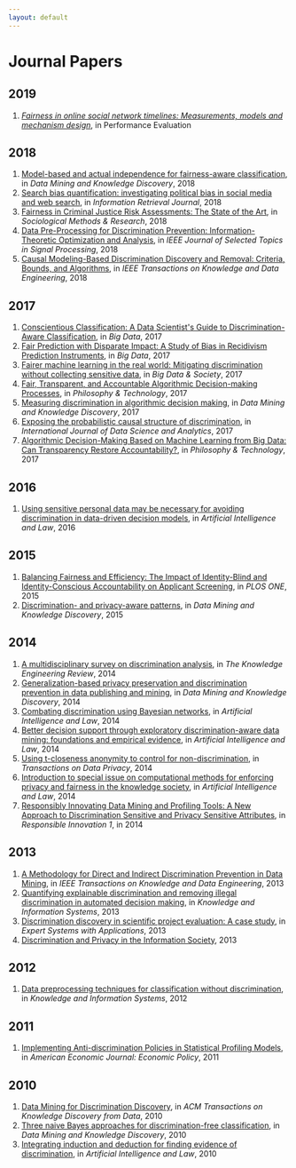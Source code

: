 ```yaml
---
layout: default
---
```


# Journal Papers

## 2019

1. [*Fairness in online social network timelines: Measurements, models and mechanism design*](https://www.sciencedirect.com/science/article/pii/S0166531618302724), in Performance Evaluation

## 2018

1. [Model-based and actual independence for fairness-aware classification](http://link.springer.com/10.1007/s10618-017-0534-x), in *Data Mining and Knowledge Discovery*, 2018
2. [Search bias quantification: investigating political bias in social media and web search](http://link.springer.com/10.1007/s10791-018-9341-2), in *Information Retrieval Journal*, 2018
3. [Fairness in Criminal Justice Risk Assessments: The State of the Art](http://journals.sagepub.com/doi/10.1177/0049124118782533), in *Sociological Methods & Research*, 2018
4. [Data Pre-Processing for Discrimination Prevention: Information-Theoretic Optimization and Analysis](https://doi.org/10.1109/JSTSP.2018.2865887), in *IEEE Journal of Selected Topics in Signal Processing*, 2018
5. [Causal Modeling-Based Discrimination Discovery and Removal: Criteria, Bounds, and Algorithms](https://ieeexplore.ieee.org/abstract/document/8477109), in *IEEE Transactions on Knowledge and Data Engineering*, 2018

## 2017

1. [Conscientious Classification: A Data Scientist's Guide to Discrimination-Aware Classification](http://www.liebertpub.com/doi/10.1089/big.2016.0048), in *Big Data*, 2017
2. [Fair Prediction with Disparate Impact: A Study of Bias in Recidivism Prediction Instruments](https://www.liebertpub.com/doi/10.1089/big.2016.0047), in *Big Data*, 2017
3. [Fairer machine learning in the real world: Mitigating discrimination without collecting sensitive data](http://journals.sagepub.com/doi/10.1177/2053951717743530), in *Big Data & Society*, 2017
4. [Fair, Transparent, and Accountable Algorithmic Decision-making Processes](http://link.springer.com/10.1007/s13347-017-0279-x), in *Philosophy & Technology*, 2017
5. [Measuring discrimination in algorithmic decision making](http://link.springer.com/10.1007/s10618-017-0506-1), in *Data Mining and Knowledge Discovery*, 2017
6. [Exposing the probabilistic causal structure of discrimination](http://link.springer.com/10.1007/s41060-016-0040-z), in *International Journal of Data Science and Analytics*, 2017
7. [Algorithmic Decision-Making Based on Machine Learning from Big Data: Can Transparency Restore Accountability?](http://link.springer.com/10.1007/s13347-017-0293-z), in *Philosophy & Technology*, 2017

## 2016

1. [Using sensitive personal data may be necessary for avoiding discrimination in data-driven decision models](http://link.springer.com/10.1007/s10506-016-9182-5), in *Artificial Intelligence and Law*, 2016

## 2015

1. [Balancing Fairness and Efficiency: The Impact of Identity-Blind and Identity-Conscious Accountability on Applicant Screening](https://journals.plos.org/plosone/article?id=10.1371/journal.pone.0145208), in *PLOS ONE*, 2015
2. [Discrimination- and privacy-aware patterns](https://doi.org/10.1007/s10618-014-0393-7), in *Data Mining and Knowledge Discovery*, 2015

## 2014

1. [A multidisciplinary survey on discrimination analysis](http://www.journals.cambridge.org/abstract_S0269888913000039), in *The Knowledge Engineering Review*, 2014
2. [Generalization-based privacy preservation and discrimination prevention in data publishing and mining](http://link.springer.com/10.1007/s10618-014-0346-1), in *Data Mining and Knowledge Discovery*, 2014
3. [Combating discrimination using Bayesian networks](http://link.springer.com/10.1007/s10506-014-9156-4), in *Artificial Intelligence and Law*, 2014
4. [Better decision support through exploratory discrimination-aware data mining: foundations and empirical evidence](http://link.springer.com/10.1007/s10506-013-9152-0), in *Artificial Intelligence and Law*, 2014
5. [Using t-closeness anonymity to control for non-discrimination](http://www.tdp.cat/issues11/abs.a196a14.php), in *Transactions on Data Privacy*, 2014
6. [Introduction to special issue on computational methods for enforcing privacy and fairness in the knowledge society](https://link.springer.com/article/10.1007%2Fs10506-014-9153-7), in *Artificial Intelligence and Law*, 2014
7. [Responsibly Innovating Data Mining and Profiling Tools: A New Approach to Discrimination Sensitive and Privacy Sensitive Attributes](https://link.springer.com/chapter/10.1007%2F978-94-017-8956-1_19), in *Responsible Innovation 1*, in 2014

## 2013

1. [A Methodology for Direct and Indirect Discrimination Prevention in Data Mining](http://ieeexplore.ieee.org/document/6175897/), in *IEEE Transactions on Knowledge and Data Engineering*, 2013
2. [Quantifying explainable discrimination and removing illegal discrimination in automated decision making](http://link.springer.com/10.1007/s10115-012-0584-8), in *Knowledge and Information Systems*, 2013
3. [Discrimination discovery in scientific project evaluation: A case study](https://www.sciencedirect.com/science/article/pii/S0957417413003023?via%3Dihub), in *Expert Systems with Applications*, 2013
4. [Discrimination and Privacy in the Information Society](https://link.springer.com/book/10.1007%2F978-3-642-30487-3#editorsandaffiliations), 2013

## 2012

1. [Data preprocessing techniques for classification without discrimination](http://link.springer.com/10.1007/s10115-011-0463-8), in *Knowledge and Information Systems*, 2012

## 2011

1. [Implementing Anti-discrimination Policies in Statistical Profiling Models](https://www.aeaweb.org/articles?id=10.1257/pol.3.3.206), in *American Economic Journal: Economic Policy*, 2011

## 2010

1. [Data Mining for Discrimination Discovery](http://doi.acm.org/10.1145/1754428.1754432), in *ACM Transactions on Knowledge Discovery from Data*, 2010
2. [Three naive Bayes approaches for discrimination-free classification](http://link.springer.com/10.1007/s10618-010-0190-x), in *Data Mining and Knowledge Discovery*, 2010
3. [Integrating induction and deduction for finding evidence of discrimination](https://doi.org/10.1007/s10506-010-9089-5), in *Artificial Intelligence and Law*, 2010